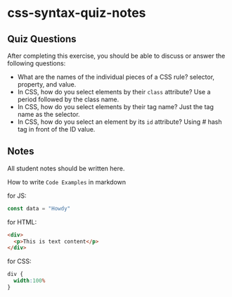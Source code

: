 # css-syntax-quiz-notes

## Quiz Questions

After completing this exercise, you should be able to discuss or answer the following questions:

- What are the names of the individual pieces of a CSS rule?
selector, property, and value.
- In CSS, how do you select elements by their `class` attribute?
Use a period followed by the class name.
- In CSS, how do you select elements by their tag name?
Just the tag name as the selector.
- In CSS, how do you select an element by its `id` attribute?
Using # hash tag in front of the ID value.

## Notes

All student notes should be written here.


How to write `Code Examples` in markdown

for JS:
```javascript
const data = "Howdy"
```

for HTML:
```html
<div>
  <p>This is text content</p>
</div>
```

for CSS:
```css
div {
  width:100%
}
```

